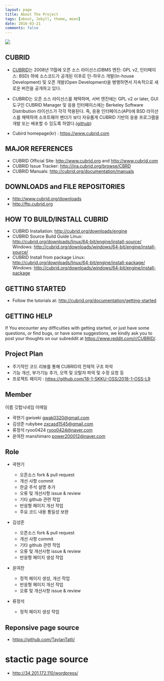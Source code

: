 ```yaml
---
layout: page
title: About The Project
tags: [about, Jekyll, theme, moon]
date: 2016-03-21
comments: false
---
```


<img src="https://user-images.githubusercontent.com/31883730/40969175-2f4cb8c2-68f2-11e8-9b83-7c4227c35453.jpg">


## CUBRID

* [CUBRID](http://www.cubrid.com/)는 2008년 11월에 오픈 소스 라이선스(DBMS 엔진: GPL v2, 인터페이스: BSD) 하에 소스코드가 공개된 이후로 인-하우스 개발(In-house Development) 및 오픈 개발(Open Development)을 병행하면서 지속적으로 새로운 버전을 공개하고 있다.

* CUBRID는 오픈 소스 라이선스를 채택하며, 서버 엔진에는 GPL v2 or later, GUI 도구인 CUBRID Manager 및 응용 인터페이스에는 Berkeley Software Distribution 라이선스가 각각 적용된다. 즉, 응용 인터페이스(API)에 BSD 라이선스를 채택하여 소프트웨어 벤더가 보다 자유롭게 CUBRID 기반의 응용 프로그램을 개발 또는 배포할 수 있도록 하였다.([github](https://github.com/CUBRID/cubrid))

* Cubird homepage(kr) : https://www.cubrid.com

## MAJOR REFERENCES
- CUBRID Official Site: http://www.cubrid.org and http://www.cubrid.com
- CUBRID Issue Tracker: http://jira.cubrid.org/browse/CBRD
- CUBRID Manuals: http://cubrid.org/documentation/manuals

## DOWNLOADS and FILE REPOSITORIES
- http://www.cubrid.org/downloads
- http://ftp.cubrid.org

## HOW TO BUILD/INSTALL CUBRID
- CUBRID Installation:
  http://cubrid.org/downloads/engine
- CUBRID Source Build Guide
  Linux: http://cubrid.org/downloads/linux/64-bit/engine/install-source/
  Windows: http://cubrid.org/downloads/windows/64-bit/engine/install-source/
- CUBRID Install from package
  Linux: http://cubrid.org/downloads/linux/64-bit/engine/install-package/
  Windows: http://cubrid.org/downloads/windows/64-bit/engine/install-package

## GETTING STARTED
- Follow the tutorials at:
  http://cubrid.org/documentation/getting-started

## GETTING HELP
If You encounter any difficulties with getting started, or just have some
questions, or find bugs, or have some suggestions, we kindly ask you to 
post your thoughts on our subreddit at https://www.reddit.com/r/CUBRID/.


## Project Plan

* 주기적인 코드 리뷰를 통해 CUBRID의 전체적 구조 파악
* 기능 개선, 부가기능 추가, 오역 및 오탈자 파악 및 수정 요청 등
* 프로젝트 페이지 : https://github.com/18-1-SKKU-OSS/2018-1-OSS-L9

## Member

이름 깃헙닉네임 이메일
 *   곽현기 gwiseki gwak0320@gmail.com
 *   김성준 rubybee zxcasd1545@gmail.com
 *   류정석 ryoo0424 ryoo0424@naver.com
 *   윤여찬 manshimaro power200012@naver.com


## Role

* 곽현기
    * 오픈소스 fork & pull request
    * 개선 사항 commit
    * 한글 주석 설명 추가
    * 오류 및 개선사항 issue & review
    * 기타 github 관련 작업
    * 반응형 페이지 개선 작업
    * 주요 코드 내용 통일성 보완
    
* 김성준
    * 오픈소스 fork & pull request
    * 개선 사항 commit
    * 기타 github 관련 작업
    * 오류 및 개선사항 issue & review
    * 반응형 페이지 생성 작업

* 윤여찬
    * 정적 페이지 생성, 개선 작업
    * 반응형 페이지 개선 작업
    * 오류 및 개선사항 issue & review

* 류정석
    * 정적 페이지 생성 작업
    
## Reponsive page source
   * https://github.com/TaylanTatli/
   
# stactic page source
   * http://34.201.172.110/wordpress/
